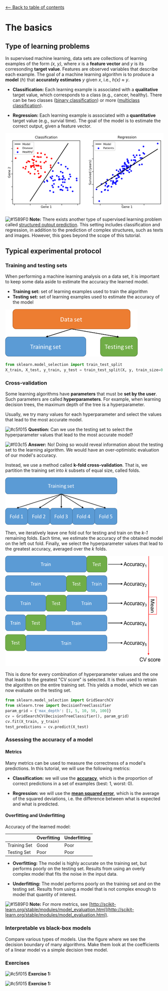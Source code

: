 <a href="../../#table-of-contents"><-- Back to table of contents</a>

# The basics

## Type of learning problems

In supervised machine learning, data sets are collections of learning examples of the form *(x, y)*, where *x* is a **feature vector** and *y* is its corresonding **target value**. Features are observed variables that describe each example. The goal of a machine learning algorithm is to produce a **model** (*h*) that **accurately estimates** *y* given *x*, i.e., *h(x) &asymp; y*.

* **Classification:** Each learning example is associated with a **qualitative** target value, which corresponds to a class (e.g., cancer, healthy). There can be two classes ([binary classification](https://en.wikipedia.org/wiki/Binary_classification)) or more ([multiclass classification](https://en.wikipedia.org/wiki/Multiclass_classification)).

* **Regression:** Each learning example is associated with a **quantitative** target value (e.g., survial time). The goal of the model is to estimate the correct output, given a feature vector.

![Alt text](../../figures/figure.classification.vs.regression.png)

![#1589F0](https://placehold.it/15/1589F0/000000?text=+) **Note:** There exists another type of supervised learning problem called [structured output prediction](https://en.wikipedia.org/wiki/Structured_prediction). This setting includes classification and regression, in addition to the prediction of complex structures, such as texts and images. However, this goes beyond the scope of this tutorial.


## Typical experimental protocol

### Training and testing sets

When performing a machine learning analysis on a data set, it is important to keep some data aside to estimate the accuracy the learned model.

* **Training set:** set of learning examples used to train the algorithm
* **Testing set:** set of learning examples used to estimate the accuracy of the model

<img src="figures/train_test_split.png" height="150" />

```python
from sklearn.model_selection import train_test_split
X_train, X_test, y_train, y_test = train_test_split(X, y, train_size=0.8)
```

### Cross-validation

Some learning algorithms have **parameters** that must be **set by the user**. Such parameters are called **hyperparameters**. For example, when learning decision trees, the maximum depth of the tree is a hyperparameter.

Usually, we try many values for each hyperparameter and select the values that lead to the most accurate model.

![#c5f015](https://placehold.it/15/c5f015/000000?text=+) **Question:** Can we use the testing set to select the hyperparameter values that lead to the most accurate model?

![#f03c15](https://placehold.it/15/f03c15/000000?text=+) **Answer:** No! Doing so would reveal information about the testing set to the learning algorithm. We would have an over-optimistic evaluation of our model's accuracy.

Instead, we use a method called **k-fold cross-validation**. That is, we partition the training set into *k* subsets of equal size, called folds. 

<img src="figures/folds.png" height="150" />

Then, we iteratively leave one fold out for testing and train on the *k-1* remaining folds. Each time, we estimate the accuracy of the obtained model on the left out fold. Finally, we select the hyperparameter values that lead to the greatest accuracy, averaged over the *k* folds. 

<img src="figures/cross_validation.png" height="350" />

This is done for every combination of hyperparameter values and the one that leads to the greatest "CV score" is selected. It is then used to retrain the algorithm on the entire training set. This yields a model, which we can now evaluate on the testing set.

```python
from sklearn.model_selection import GridSearchCV
from sklearn.tree import DecisionTreeClassifier
param_grid = {'max_depth': [1, 5, 10, 50, 100]}
cv = GridSearchCV(DecisionTreeClassifier(), param_grid)
cv.fit(X_train, y_train)
test_predictions = cv.predict(X_test)
```

### Assessing the accuracy of a model

#### Metrics

Many metrics can be used to measure the correctness of a model's predictions. In this tutorial, we will use the following metrics:

* **Classification:** we will use the [**accuracy**](http://scikit-learn.org/stable/modules/model_evaluation.html#accuracy-score), which is the proportion of correct predictions in a set of examples (best: 1, worst: 0).

* **Regression:** we will use the [**mean squared error**](https://en.wikipedia.org/wiki/Mean_squared_error), which is the average of the squared deviations, i.e. the difference between what is expected and what is predicted.




#### Overfitting and Underfitting

Accuracy of the learned model:

|              	| Overfitting 	| Underfitting 	|
|--------------	|-------------	|--------------	|
| Training Set 	| Good        	| Poor         	|
| Testing Set  	| Poor        	| Poor         	|

* **Overfitting:** The model is highly accurate on the training set, but performs poorly on the testing set. Results from using an overly complex model that fits the noise in the input data.

* **Underfitting:** The model performs poorly on the training set and on the testing set. Results from using a model that is not complex enough to model that quantity of interest.

![#1589F0](https://placehold.it/15/1589F0/000000?text=+) **Note:** For more metrics, see [http://scikit-learn.org/stable/modules/model_evaluation.html](http://scikit-learn.org/stable/modules/model_evaluation.html).


### Interpretable vs black-box models

Compare various types of models. Use the figure where we see the decision boundary of many algorithms. Make them look at the coefficients of a linear model vs a simple decision tree model.


### Exercises

![#c5f015](https://placehold.it/15/c5f015/000000?text=+) **Exercise 1:** 

![#c5f015](https://placehold.it/15/c5f015/000000?text=+) **Exercise 1:** 